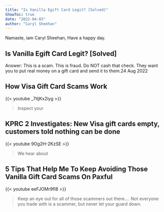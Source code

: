 ```yaml
---
title: "Is Vanilla Egift Card Legit? [Solved]"
ShowToc: true 
date: "2022-04-03"
author: "Caryl Sheehan" 
---
```


Namaste, iam Caryl Sheehan, Have a happy day.
## Is Vanilla Egift Card Legit? [Solved]
Answer: This is a scam. This is fraud. Do NOT cash that check. They want you to put real money on a gift card and send it to them.24 Aug 2022

## How Visa Gift Card Scams Work
{{< youtube _7tljKx2iyg >}}
>Inspect your 

## KPRC 2 Investigates: New Visa gift cards empty, customers told nothing can be done
{{< youtube 9Og2H-2KzSE >}}
>We hear about 

## 5 Tips That Help Me To Keep Avoiding Those Vanilla Gift Card Scams On Paxful
{{< youtube eeFJOMr9fI8 >}}
>Keep an eye out for all of those scammers out there.... Not everyone you trade with is a scammer, but never let your guard down.

